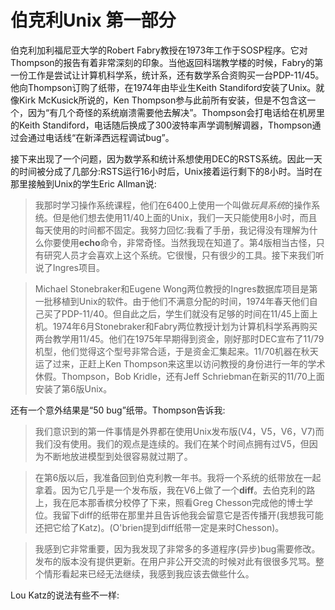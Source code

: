 # 伯克利Unix 第一部分

伯克利加利福尼亚大学的Robert Fabry教授在1973年工作于SOSP程序。它对Thompson的报告有着非常深刻的印象。当他返回科瑞教学楼的时候，Fabry的第一份工作是尝试让计算机科学系，统计系，还有数学系合资购买一台PDP-11/45。他向Thompson订购了纸带，在1974年由毕业生Keith Standiford安装了Unix。就像Kirk McKusick所说的，Ken Thompson参与此前所有安装，但是不包含这一个，因为“有几个奇怪的系统崩溃需要他去解决”。Thompson会打电话给在机房里的Keith Standiford，电话随后换成了300波特率声学调制解调器，Thompson通过会通过电话线“在新泽西远程调试bug”。

接下来出现了一个问题，因为数学系和统计系想使用DEC的RSTS系统。因此一天的时间被分成了几部分:RSTS运行16小时后，Unix接着运行剩下的8小时。当时在那里接触到Unix的学生Eric Allman说:

> 我那时学习操作系统课程，他们在6400上使用一个叫做*玩具系统*的操作系统。但是他们想去使用11/40上面的Unix，我们一天只能使用8小时，而且每天使用的时间都不固定。我努力回忆:我看了手册，我记得没有理解为什么你要使用**echo**命令，非常奇怪。当然我现在知道了。第4版相当古怪，只有研究人员才会喜欢上这个系统。它很慢，只有很少的工具。接下来我们听说了Ingres项目。

> Michael Stonebraker和Eugene Wong两位教授的Ingres数据库项目是第一批移植到Unix的软件。由于他们不满意分配的时间，1974年春天他们自己买了PDP-11/40。但自此之后，学生们就没有足够的时间在11/45上面上机。1974年6月Stonebraker和Fabry两位教授计划为计算机科学系再购买两台教学用11/45。他们在1975年早期得到资金，刚好那时DEC宣布了11/79机型，他们觉得这个型号非常合适，于是资金汇集起来。11/70机器在秋天运了过来，正赶上Ken Thompson来这里以访问教授的身份进行一年的学术休假。Thompson，Bob Kridle，还有Jeff Schriebman在新买的11/70上面安装了第6版Unix。

还有一个意外结果是“50 bug”纸带。Thompson告诉我:

> 我们意识到的第一件事情是外界都在使用Unix发布版(V4，V5，V6，V7)而我们没有使用。我们的观点是连续的。我们在某个时间点拥有过V5，但因为不断地放进模型到处很容易就过期了。

> 在第6版以后，我准备回到伯克利教一年书。我将一个系统的纸带放在一起拿着。因为它几乎是一个发布版，我在V6上做了一个**diff**。去伯克利的路上，我在厄本那香槟分校停了下来，照看Greg Chesson完成他的博士学位。我留下diff的纸带在那里并且告诉他我会留意它是否传播开(我想我可能还把它给了Katz)。(O'brien提到diff纸带一定是来时Chesson)。

> 我感到它非常重要，因为我发现了非常多的多道程序(异步)bug需要修改。发布的版本没有提供更新。在用户非公开交流的时候对此有很很多咒骂。整个情形看起来已经无法继续，我感到我应该去做些什么。

Lou Katz的说法有些不一样:

> 
